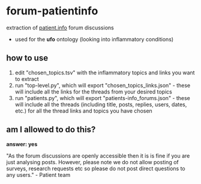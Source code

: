 # forum-patientinfo
extraction of [patient.info](https://patient.info/forums) forum discussions

- used for the **ufo** ontology (looking into inflammatory conditions)

## how to use

1. edit "chosen_topics.tsv" with the inflammatory topics and links you want to extract
2. run "top-level.py", which will export "chosen_topics_links.json" - these will include all the links for the threads from your desired topics
3. run "patients.py", which will export "patients-info_forums.json" - these will include all the threads (including title, posts, replies, users, dates, etc.) for all the thread links and topics you have chosen

## am I allowed to do this?

**answer: yes**

"As the forum discussions are openly accessible then it is is fine if you are just analysing posts. However, please note we do not allow posting of surveys, research requests etc so please do not post direct questions to any users." - Patient team
